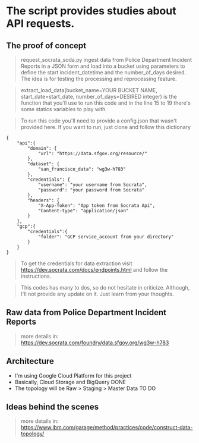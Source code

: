 # The script provides studies about API requests.

## The proof of concept

> request_socrata_soda.py ingest data from Police Department Incident Reports in a JSON form and load into a bucket using parameters to define the start incident_datetime and the number_of_days desired. The idea is for testing the processing and reprocessing feature.

> extract_load_data(bucket_name=YOUR BUCKET NAME, start_date=start_date, number_of_days=DESIRED integer) is the function that you'll use to run this code and in the line 15 to 19 there's some statics variables to play with.

> To run this code you'll need to provide a config.json that wasn't provided here. If you want to run, just clone and follow this dictionary


```
{
    "api":{
        "domain": {
            "url": "https://data.sfgov.org/resource/"
        },
        "dataset": {
            "san_francisco_data": "wg3w-h783"
        },
        "credentials": {
            "username": "your username from Socrata",
            "password": "your password from Socrata"
        },
        "headers": {
            "X-App-Token": "App token from Socrata Api",
            "Content-type": "application/json"
        }
    },
    "gcp":{
        "credentials":{
            "folder": "GCP service_account from your directory"
        }
    }
}
```

> To get the credentials for data extraction visit https://dev.socrata.com/docs/endpoints.html and follow the instructions.

> This codes has many to dos, so do not hesitate in criticize. Although, I'll not provide any update on it. Just learn from your thoughts.

## Raw data from Police Department Incident Reports

> more details in: https://dev.socrata.com/foundry/data.sfgov.org/wg3w-h783

## Architecture

- I'm using Google Cloud Platform for this project
- Basically, Cloud Storage and BigQuery DONE
- The topology will be Raw > Staging > Master Data TO DO

## Ideas behind the scenes

> more details in: https://www.ibm.com/garage/method/practices/code/construct-data-topology/